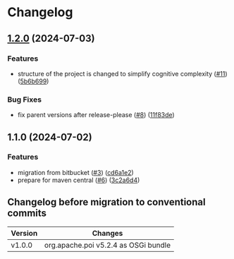 # Changelog

## [1.2.0](https://github.com/SchweizerischeBundesbahnen/ch.sbb.polarion.thirdparty.bundles/compare/v1.1.0...v1.2.0) (2024-07-03)


### Features

* structure of the project is changed to simplify cognitive complexity ([#11](https://github.com/SchweizerischeBundesbahnen/ch.sbb.polarion.thirdparty.bundles/issues/11)) ([5b6b699](https://github.com/SchweizerischeBundesbahnen/ch.sbb.polarion.thirdparty.bundles/commit/5b6b699857cf579b09625f1222074a1d2c05b415))


### Bug Fixes

* fix parent versions after release-please ([#8](https://github.com/SchweizerischeBundesbahnen/ch.sbb.polarion.thirdparty.bundles/issues/8)) ([11f83de](https://github.com/SchweizerischeBundesbahnen/ch.sbb.polarion.thirdparty.bundles/commit/11f83de5b15c4b722c11d3cb208d35e87c518247))

## 1.1.0 (2024-07-02)


### Features

* migration from bitbucket ([#3](https://github.com/SchweizerischeBundesbahnen/ch.sbb.polarion.thirdparty.bundles/issues/3)) ([cd6a1e2](https://github.com/SchweizerischeBundesbahnen/ch.sbb.polarion.thirdparty.bundles/commit/cd6a1e2597488589c7204fe1aa7c7613f29219a2))
* prepare for maven central ([#6](https://github.com/SchweizerischeBundesbahnen/ch.sbb.polarion.thirdparty.bundles/issues/6)) ([3c2a6d4](https://github.com/SchweizerischeBundesbahnen/ch.sbb.polarion.thirdparty.bundles/commit/3c2a6d4aa25019b805ad98f0af44ed14164bc736))

## Changelog before migration to conventional commits

| Version | Changes                              |
|---------|--------------------------------------|
| v1.0.0  | org.apache.poi v5.2.4 as OSGi bundle |
